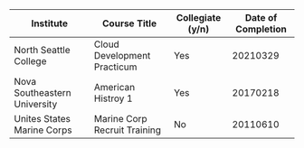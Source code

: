 <div class="datatable-begin"></div>

Institute                    | Course Title                           | Collegiate (y/n) | Date of Completion
---------------------------- | -------------------------------------- | ---------------- | ------------------
North Seattle College        | Cloud Development Practicum            | Yes              | 20210329
Nova Southeastern University | American Histroy 1                     | Yes              | 20170218
Unites States Marine Corps   | Marine Corp Recruit Training           | No               | 20110610

<div class="datatable-end"></div>